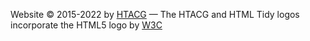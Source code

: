 

Website © 2015-2022 by [HTACG](http://www.htacg.org/)
&mdash;
The HTACG and HTML Tidy logos incorporate the HTML5 logo by [W3C](http://w3.org)
